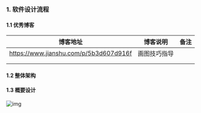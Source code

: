 ### 1. 软件设计流程

#### 1.1 优秀博客

| 博客地址                               | 博客说明     | 备注 |
| -------------------------------------- | ------------ | ---- |
| https://www.jianshu.com/p/5b3d607d916f | 画图技巧指导 |      |
|                                        |              |      |
|                                        |              |      |

#### 1.2 整体架构

#### 1.3 概要设计

![img](https://yqfile.alicdn.com/img_af9ac33a6510e4c0d4424c20889d0fcc.png)

